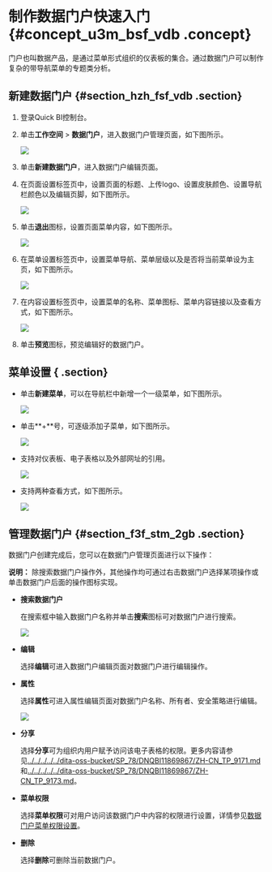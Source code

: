 # 制作数据门户快速入门 {#concept_u3m_bsf_vdb .concept}

门户也叫数据产品，是通过菜单形式组织的仪表板的集合。通过数据门户可以制作复杂的带导航菜单的专题类分析。

## 新建数据门户 {#section_hzh_fsf_vdb .section}

1.  登录Quick BI控制台。
2.  单击**工作空间** \> **数据门户**，进入数据门户管理页面，如下图所示。

    ![](http://static-aliyun-doc.oss-cn-hangzhou.aliyuncs.com/assets/img/9148/15537536011900_zh-CN.png)

3.  单击**新建数据门户**，进入数据门户编辑页面。
4.  在页面设置标签页中，设置页面的标题、上传logo、设置皮肤颜色、设置导航栏颜色以及编辑页脚，如下图所示。

    ![](http://static-aliyun-doc.oss-cn-hangzhou.aliyuncs.com/assets/img/9148/15537536011904_zh-CN.png)

5.  单击**退出**图标，设置页面菜单内容，如下图所示。

    ![](http://static-aliyun-doc.oss-cn-hangzhou.aliyuncs.com/assets/img/9148/15537536021905_zh-CN.png)

6.  在菜单设置标签页中，设置菜单导航、菜单层级以及是否将当前菜单设为主页，如下图所示。

    ![](http://static-aliyun-doc.oss-cn-hangzhou.aliyuncs.com/assets/img/9148/15537536021907_zh-CN.png)

7.  在内容设置标签页中，设置菜单的名称、菜单图标、菜单内容链接以及查看方式，如下图所示。

    ![](http://static-aliyun-doc.oss-cn-hangzhou.aliyuncs.com/assets/img/9148/15537536021908_zh-CN.png)

8.  单击**预览**图标，预览编辑好的数据门户。

## 菜单设置 { .section}

-   单击**新建菜单**，可以在导航栏中新增一个一级菜单，如下图所示。

    ![](http://static-aliyun-doc.oss-cn-hangzhou.aliyuncs.com/assets/img/9148/15537536021909_zh-CN.png)

-   单击**+**号，可逐级添加子菜单，如下图所示。

    ![](http://static-aliyun-doc.oss-cn-hangzhou.aliyuncs.com/assets/img/9148/15537536021910_zh-CN.png)

-   支持对仪表板、电子表格以及外部网址的引用。

    ![](http://static-aliyun-doc.oss-cn-hangzhou.aliyuncs.com/assets/img/9148/15537536021911_zh-CN.png)

-   支持两种查看方式，如下图所示。

    ![](http://static-aliyun-doc.oss-cn-hangzhou.aliyuncs.com/assets/img/9148/15537536021912_zh-CN.png)


## 管理数据门户 {#section_f3f_stm_2gb .section}

数据门户创建完成后，您可以在数据门户管理页面进行以下操作：

**说明：** 除搜索数据门户操作外，其他操作均可通过右击数据门户选择某项操作或单击数据门户后面的操作图标实现。

-   **搜索数据门户**

    在搜索框中输入数据门户名称并单击**搜索**图标可对数据门户进行搜索。

    ![](http://static-aliyun-doc.oss-cn-hangzhou.aliyuncs.com/assets/img/9148/155375360234766_zh-CN.png)

-   **编辑**

    选择**编辑**可进入数据门户编辑页面对数据门户进行编辑操作。

-   **属性**

    选择**属性**可进入属性编辑页面对数据门户名称、所有者、安全策略进行编辑。

    ![](http://static-aliyun-doc.oss-cn-hangzhou.aliyuncs.com/assets/img/9148/155375360234767_zh-CN.png)

-   **分享**

    选择**分享**可为组织内用户赋予访问该电子表格的权限。更多内容请参见[../../../../../dita-oss-bucket/SP\_78/DNQBI11869867/ZH-CN\_TP\_9171.md](../../../../../cn.zh-CN/快速入门/分享报表/群空间下数据对象的分享.md)和[../../../../../dita-oss-bucket/SP\_78/DNQBI11869867/ZH-CN\_TP\_9173.md](../../../../../cn.zh-CN/快速入门/分享报表/个人空间下数据对象的分享.md)。

-   **菜单权限**

    选择**菜单权限**可对用户访问该数据门户中内容的权限进行设置，详情参见[数据门户菜单权限设置](../../../../../cn.zh-CN/用户指南/权限管理/数据门户菜单权限设置.md)。

-   **删除**

    选择**删除**可删除当前数据门户。


